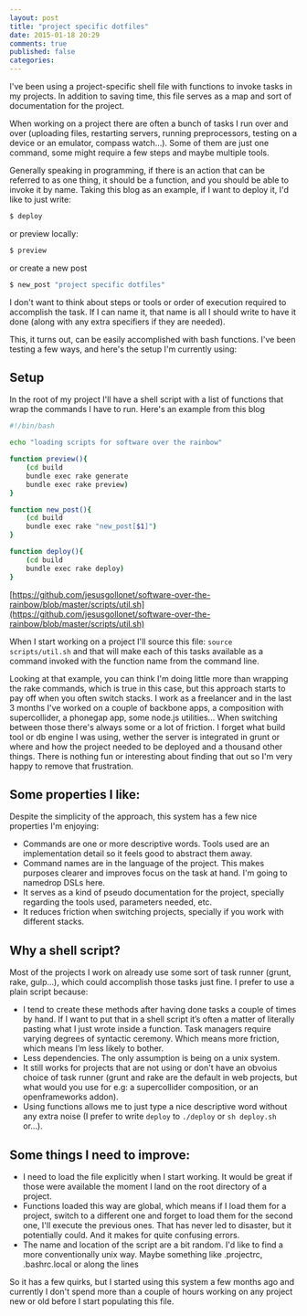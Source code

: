 ```yaml
---
layout: post
title: "project specific dotfiles"
date: 2015-01-18 20:29
comments: true
published: false
categories: 
---
```


I've been using a project-specific shell file with functions to invoke tasks in my projects. In addition to saving time, this file serves as a map and sort of documentation for the project.

<!-- More -->

When working on a project there are often a bunch of tasks I run over and over (uploading files, restarting servers, running preprocessors, testing on a device or an emulator, compass watch…). Some of them are just one command, some might require a few steps and maybe multiple tools.

Generally speaking in programming, if there is an action that can be referred to as one thing, it should be a function, and you should be able to invoke it by name. Taking this blog as an example, if I want to deploy it, I'd like to just write:

```bash
$ deploy
```

or preview locally: 

```bash
$ preview
```

or create a new post 

```bash
$ new_post "project specific dotfiles"
```

I don't want to think about steps or tools or order of execution required to accomplish the task. If I can name it, that name is all I should write to have it done (along with any extra specifiers if they are needed).

This, it turns out, can be easily accomplished with bash functions. I've been testing a few ways, and here's the setup I'm currently using:

## Setup

In the root of my project I'll have a shell script with a list of functions that wrap the commands I have to run. Here's an example from this blog

```bash
#!/bin/bash

echo "loading scripts for software over the rainbow"

function preview(){
    (cd build 
    bundle exec rake generate
    bundle exec rake preview)
}

function new_post(){
    (cd build
    bundle exec rake "new_post[$1]")
}

function deploy(){
    (cd build
    bundle exec rake deploy)
}
```

[https://github.com/jesusgollonet/software-over-the-rainbow/blob/master/scripts/util.sh](https://github.com/jesusgollonet/software-over-the-rainbow/blob/master/scripts/util.sh)

When I start working on a project I'll source this file: `source scripts/util.sh` and that will make each of this tasks available as a command invoked with the function name from the command line.

Looking at that example, you can think I'm doing little more than wrapping the rake commands, which is true in this case, but this approach starts to pay off when you often switch stacks. I work as a freelancer and in the last 3 months I've worked on a couple of backbone apps, a composition with supercollider, a phonegap app, some node.js utilities... When switching between those there's always some or a lot of friction. I forget what build tool or db engine I was using, wether the server is integrated in grunt or where and how the project needed to be deployed and a thousand other things. There is nothing fun or interesting about finding that out so I'm very happy to remove that frustration.

## Some properties I like:

Despite the simplicity of the approach, this system has a few nice properties I'm enjoying:

- Commands are one or more descriptive words. Tools used are an implementation detail so it feels good to abstract them away.
- Command names are in the language of the project. This makes purposes clearer and improves focus on the task at hand. I'm going to namedrop DSLs here.
- It serves as a kind of pseudo documentation for the project, specially regarding the tools used, parameters needed, etc. 
- It reduces friction when switching projects, specially if you work with different stacks. 

## Why a shell script? 

Most of the projects I work on already use some sort of task runner (grunt, rake, gulp…), which could accomplish those tasks just fine. I prefer to use a plain script because:

- I tend to create these methods after having done tasks a couple of times by hand. If I want to put that in a shell script it’s often a matter of literally pasting what I just wrote inside a function. Task managers require varying degrees of syntactic ceremony. Which means more friction, which means I’m less likely to bother.
- Less dependencies. The only assumption is being on a unix system.
- It still works for projects that are not using or don't have an obvoius choice of task runner (grunt and rake are the default in web projects, but what would you use for e.g: a supercollider composition, or an openframeworks addon).
- Using functions allows me to just type a nice descriptive word without any extra noise (I prefer to write `deploy` to `./deploy` or `sh deploy.sh` or...).

## Some things I need to improve:

- I need to load the file explicitly when I start working. It would be great if those were available the moment I land on the root directory of a project.
- Functions loaded this way are global, which means if I load them for a project, switch to a different one and forget to load them for the second one, I'll execute the previous ones. That has never led to disaster, but it potentially could. And it makes for quite confusing errors. 
- The name and location of the script are a bit random. I'd like to find a more conventionally unix way. Maybe something like .projectrc, .bashrc.local or along the lines

So it has a few quirks, but I started using this system a few months ago and currently I don't spend more than a couple of hours working on any project new or old before I start populating this file. 


